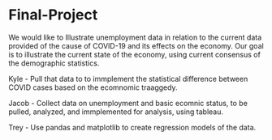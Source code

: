 # Final-Project
We would like to Illustrate unemployment data in relation to the current data provided of the cause of COVID-19 and its effects on the economy. Our goal is to illustrate the current state of the economy, using current consensus of the demographic statistics.









Kyle - Pull that data to to immplement the statistical difference between COVID cases based on the ecomnomic traaggedy.






Jacob - Collect data on unemployment and basic ecomnic status, to be pulled, analyzed, and immplemented for analysis, using tableau.






Trey - Use pandas and matplotlib to create regression models of the data.
